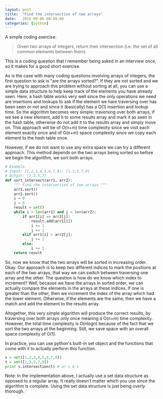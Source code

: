 ```yaml
---
layout: post
title:  "Find the intersection of two arrays"
date:   2016-09-06 08:50:00
categories: [python]
---
```


A simple coding exercise: 

>Given two arrays of integers, return their intersection (i.e. the set of all common elements between them).

This is a coding question that I remember being asked in an interview once, so it makes for a good short exercise.

As is the case with many coding questions involving arrays of integers, the first question to ask is "are the arrays sorted?". If they are not sorted and we are trying to approach this problem without sorting at all, you can use a simple data structure to help keep track of the elements you have already seen. Here, a hash table works very well since the only operations we need are insertions and lookups to ask if the element we hare traversing over has been seen or not and since it (basically) has a O(1) insertion and lookup time. So the algorithm becomes very simple: traversing over both arrays, if we see a new element, add it to some results array and mark it as seen in the hash table, otherwise do not add it to the results array and simply move on. This approach will be of O(n+m) time complexity since we visit each element exactly once and of O(n+m) space complexity since we copy each element to the hash table once.

However, if we do not want to use any extra space we can try a different approach. This method depends on the two arrays being sorted so before we begin the algorithm, we sort both arrays.

```python
# Example.
# Input: [1,2,3,4,5,6,7,8]; [1,3,5,7,9]
# Output: [1,3,5,7]
def sort_intersect(arr1, arr2):
    """ Find the intersection of two arrays """
    arr1.sort()
    arr2.sort()
    i = 0
    j = 0
    result = set()
    while i < len(arr1) and j < len(arr2):
        if arr1[i] == arr2[j]:
            result.add(arr1[i])
            i += 1
            j += 1
        elif arr1[i] > arr2[j]:
            j += 1
        else:
            i += 1
    return result
```

So, now we know that the two arrays will be sorted in increasing order. Okay. Our approach is to keep two different indices to mark the positions at each of the two arrays, that way we can switch between traversing one array and the other. The question is how do we know which index to increment? Well, because we have the arrays in sorted order, we can actually compare the elements in the arrays at these indices. If one is greater than the other, then we increment the index of the array which had the lower element. Otherwise, if the elements are the same, then we have a match and add the element to the results array. 

Altogether, this very simple algorithm will produce the correct results, by traversing over both arrays only once meaning a O(n+m) time complexity. However, the total time complexity is O(nlogn) because of the fact that we sort the two arrays at the beginning. Still, we save space with an overall space complexity of O(1).

In practice, you can use python's built-in set object and the functions that come with it to actually perform this function.

```python
s = set([1,2,3,4,5,6,7,8])
t = set([1,3,5,7,9])
print s.intersection(t) # or s & t
```

Note: In the implementation above, I actually use a set data structure as opposed to a regular array. It really doesn't matter which you use since the algorithm is complete. Using the set data structure is just being overly thorough.
